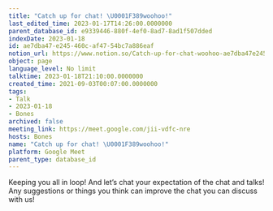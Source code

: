```yaml
---
title: "Catch up for chat! \U0001F389woohoo!"
last_edited_time: 2023-01-17T14:26:00.0000000
parent_database_id: e9339446-880f-4ef0-8ad7-8ad1f507dded
indexDate: 2023-01-18
id: ae7dba47-e245-460c-af47-54bc7a886eaf
notion_url: https://www.notion.so/Catch-up-for-chat-woohoo-ae7dba47e245460caf4754bc7a886eaf
object: page
language_level: No limit
talktime: 2023-01-18T21:10:00.0000000
created_time: 2021-09-03T00:07:00.0000000
tags:
- Talk
- 2023-01-18
- Bones
archived: false
meeting_link: https://meet.google.com/jii-vdfc-nre
hosts: Bones
name: "Catch up for chat! \U0001F389woohoo!"
platform: Google Meet
parent_type: database_id
---
```


Keeping you all in loop! And let’s chat your expectation of the chat and talks!
Any suggestions or things you think can improve the chat you can discuss with us!





